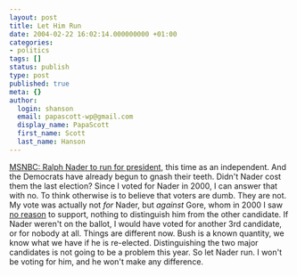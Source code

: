 ```yaml
---
layout: post
title: Let Him Run
date: 2004-02-22 16:02:14.000000000 +01:00
categories:
- politics
tags: []
status: publish
type: post
published: true
meta: {}
author:
  login: shanson
  email: papascott-wp@gmail.com
  display_name: PapaScott
  first_name: Scott
  last_name: Hanson
---
```

<p><a title="MSNBC - Ralph Nader to run for president" href="http://www.msnbc.msn.com/id/4312689/">MSNBC: Ralph Nader to run for president</a>, this time as an independent. And the Democrats have already begun to gnash their teeth. Didn't Nader cost them the last election? Since I voted for Nader in 2000, I can answer that with no. To think otherwise is to believe that voters are dumb. They are not. My vote was actually not <em>for</em> Nader, but <em>against</em> Gore, whom in 2000 I saw <a title="PapaScott: Vision Thing" href="http://www.papascott.de/2000/11/04/1361.php">no reason</a> to support, nothing to distinguish him from the other candidate. If Nader weren't on the ballot, I would have voted for another 3rd candidate, or for nobody at all. Things are different now. Bush is a known quantity, we know what we have if he is re-elected. Distinguishing the two major candidates is not going to be a problem this year. So let Nader run. I won't be voting for him, and he won't make any difference.</p>
